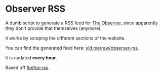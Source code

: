 # Observer RSS

A dumb script to generate a RSS feed for [The
Observer](https://www.ndsmcobserver.com/), since apparently they don't provide
that themselves (anymore).

It works by scraping the different sections of the website.

You can find the generated feed here:
[yld.me/raw/observer-rss](https://yld.me/raw/observer-rss).

It is updated **every hour**.

Based off [firefox-rss](https://github.com/pbui/firefox-rss).
